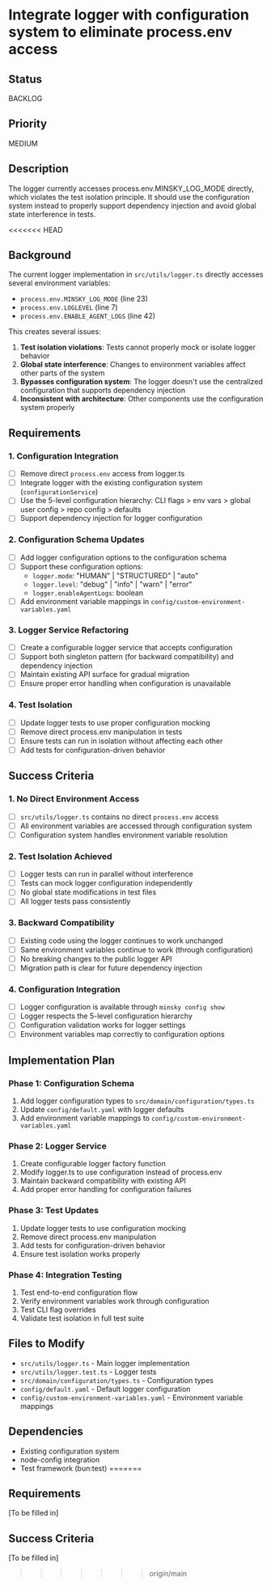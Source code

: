 # Integrate logger with configuration system to eliminate process.env access

## Status

BACKLOG

## Priority

MEDIUM

## Description

The logger currently accesses process.env.MINSKY_LOG_MODE directly, which violates the test isolation principle. It should use the configuration system instead to properly support dependency injection and avoid global state interference in tests.

<<<<<<< HEAD
## Background

The current logger implementation in `src/utils/logger.ts` directly accesses several environment variables:
- `process.env.MINSKY_LOG_MODE` (line 23)
- `process.env.LOGLEVEL` (line 7) 
- `process.env.ENABLE_AGENT_LOGS` (line 42)

This creates several issues:
1. **Test isolation violations**: Tests cannot properly mock or isolate logger behavior
2. **Global state interference**: Changes to environment variables affect other parts of the system
3. **Bypasses configuration system**: The logger doesn't use the centralized configuration that supports dependency injection
4. **Inconsistent with architecture**: Other components use the configuration system properly

## Requirements

### 1. Configuration Integration

- [ ] Remove direct `process.env` access from logger.ts
- [ ] Integrate logger with the existing configuration system (`configurationService`)
- [ ] Use the 5-level configuration hierarchy: CLI flags > env vars > global user config > repo config > defaults
- [ ] Support dependency injection for logger configuration

### 2. Configuration Schema Updates

- [ ] Add logger configuration options to the configuration schema
- [ ] Support these configuration options:
  - `logger.mode`: "HUMAN" | "STRUCTURED" | "auto"
  - `logger.level`: "debug" | "info" | "warn" | "error"
  - `logger.enableAgentLogs`: boolean
- [ ] Add environment variable mappings in `config/custom-environment-variables.yaml`

### 3. Logger Service Refactoring

- [ ] Create a configurable logger service that accepts configuration
- [ ] Support both singleton pattern (for backward compatibility) and dependency injection
- [ ] Maintain existing API surface for gradual migration
- [ ] Ensure proper error handling when configuration is unavailable

### 4. Test Isolation

- [ ] Update logger tests to use proper configuration mocking
- [ ] Remove direct process.env manipulation in tests
- [ ] Ensure tests can run in isolation without affecting each other
- [ ] Add tests for configuration-driven behavior

## Success Criteria

### 1. No Direct Environment Access

- [ ] `src/utils/logger.ts` contains no direct `process.env` access
- [ ] All environment variables are accessed through configuration system
- [ ] Configuration system handles environment variable resolution

### 2. Test Isolation Achieved

- [ ] Logger tests can run in parallel without interference
- [ ] Tests can mock logger configuration independently
- [ ] No global state modifications in test files
- [ ] All logger tests pass consistently

### 3. Backward Compatibility

- [ ] Existing code using the logger continues to work unchanged
- [ ] Same environment variables continue to work (through configuration)
- [ ] No breaking changes to the public logger API
- [ ] Migration path is clear for future dependency injection

### 4. Configuration Integration

- [ ] Logger configuration is available through `minsky config show`
- [ ] Logger respects the 5-level configuration hierarchy
- [ ] Configuration validation works for logger settings
- [ ] Environment variables map correctly to configuration options

## Implementation Plan

### Phase 1: Configuration Schema
1. Add logger configuration types to `src/domain/configuration/types.ts`
2. Update `config/default.yaml` with logger defaults
3. Add environment variable mappings to `config/custom-environment-variables.yaml`

### Phase 2: Logger Service
1. Create configurable logger factory function
2. Modify logger.ts to use configuration instead of process.env
3. Maintain backward compatibility with existing API
4. Add proper error handling for configuration failures

### Phase 3: Test Updates
1. Update logger tests to use configuration mocking
2. Remove direct process.env manipulation
3. Add tests for configuration-driven behavior
4. Ensure test isolation works properly

### Phase 4: Integration Testing
1. Test end-to-end configuration flow
2. Verify environment variables work through configuration
3. Test CLI flag overrides
4. Validate test isolation in full test suite

## Files to Modify

- `src/utils/logger.ts` - Main logger implementation
- `src/utils/logger.test.ts` - Logger tests
- `src/domain/configuration/types.ts` - Configuration types
- `config/default.yaml` - Default logger configuration
- `config/custom-environment-variables.yaml` - Environment variable mappings

## Dependencies

- Existing configuration system
- node-config integration
- Test framework (bun:test) 
=======
## Requirements

[To be filled in]

## Success Criteria

[To be filled in]
>>>>>>> origin/main
